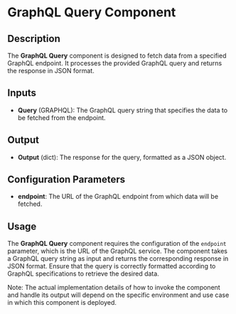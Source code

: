# GraphQL Query Component

## Description

The **GraphQL Query** component is designed to fetch data from a specified GraphQL endpoint. It processes the provided GraphQL query and returns the response in JSON format.

## Inputs

- **Query** (GRAPHQL): The GraphQL query string that specifies the data to be fetched from the endpoint.

## Output

- **Output** (dict): The response for the query, formatted as a JSON object.

## Configuration Parameters

- **endpoint**: The URL of the GraphQL endpoint from which data will be fetched.

## Usage

The **GraphQL Query** component requires the configuration of the `endpoint` parameter, which is the URL of the GraphQL service. The component takes a GraphQL query string as input and returns the corresponding response in JSON format. Ensure that the query is correctly formatted according to GraphQL specifications to retrieve the desired data.

Note: The actual implementation details of how to invoke the component and handle its output will depend on the specific environment and use case in which this component is deployed.